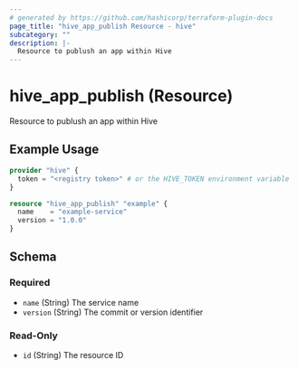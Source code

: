 ```yaml
---
# generated by https://github.com/hashicorp/terraform-plugin-docs
page_title: "hive_app_publish Resource - hive"
subcategory: ""
description: |-
  Resource to publush an app within Hive
---
```


# hive_app_publish (Resource)

Resource to publush an app within Hive

## Example Usage

```terraform
provider "hive" {
  token = "<registry token>" # or the HIVE_TOKEN environment variable
}

resource "hive_app_publish" "example" {
  name    = "example-service"
  version = "1.0.0"
}
```

<!-- schema generated by tfplugindocs -->
## Schema

### Required

- `name` (String) The service name
- `version` (String) The commit or version identifier

### Read-Only

- `id` (String) The resource ID
